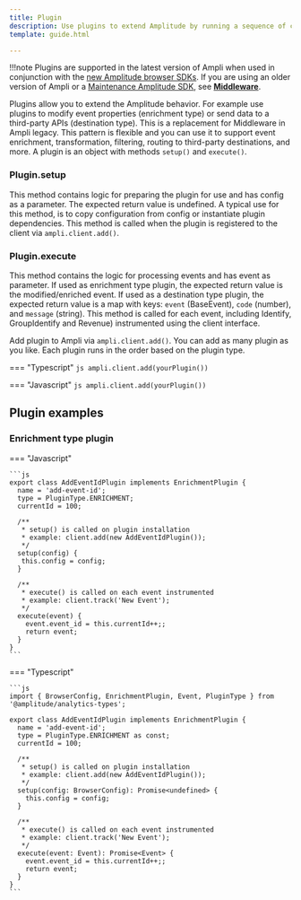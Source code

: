 ```yaml
---
title: Plugin
description: Use plugins to extend Amplitude by running a sequence of custom code on every event. This pattern is flexible and you can use it to support event enrichment, transformation, filtering, routing to third-party destinations, and more.
template: guide.html

---
```


!!!note
    Plugins are supported in the latest version of Ampli when used in conjunction with the [new Amplitude browser SDKs](https://www.docs.developers.amplitude.com/data/sdks/typescript-browser/migration/). If you are using an older version of Ampli or a [Maintenance Amplitude SDK](https://www.docs.developers.amplitude.com/data/sdks/typescript-browser/migration/), see **[Middleware](../middleware/)**.

Plugins allow you to extend the Amplitude behavior. For example use plugins to modify event properties (enrichment type) or send data to a third-party APIs (destination type). This is a replacement for Middleware in Ampli legacy.
This pattern is flexible and you can use it to support event enrichment, transformation, filtering, routing to third-party destinations, and more. A plugin is an object with methods `setup()` and `execute()`.

### Plugin.setup

This method contains logic for preparing the plugin for use and has config as a parameter. The expected return value is undefined. A typical use for this method, is to copy configuration from config or instantiate plugin dependencies. This method is called when the plugin is registered to the client via `ampli.client.add()`.

### Plugin.execute

This method contains the logic for processing events and has event as parameter. If used as enrichment type plugin, the expected return value is the modified/enriched event. If used as a destination type plugin, the expected return value is a map with keys: `event` (BaseEvent), `code` (number), and `message` (string). This method is called for each event, including Identify, GroupIdentify and Revenue) instrumented using the client interface.

Add plugin to Ampli via `ampli.client.add()`. You can add as many plugin as you like. Each plugin runs in the order based on the plugin type.

=== "Typescript"
    ```js
    ampli.client.add(yourPlugin())
    ```

=== "Javascript"
    ```js
    ampli.client.add(yourPlugin())
    ```

## Plugin examples

### Enrichment type plugin

=== "Javascript"

    ```js
    export class AddEventIdPlugin implements EnrichmentPlugin {
      name = 'add-event-id';
      type = PluginType.ENRICHMENT;
      currentId = 100;

      /**
       * setup() is called on plugin installation
       * example: client.add(new AddEventIdPlugin());
       */
      setup(config) {
       this.config = config;
      }

      /**
       * execute() is called on each event instrumented
       * example: client.track('New Event');
       */
      execute(event) {
        event.event_id = this.currentId++;;
        return event;
      }
    }
    ```

=== "Typescript"

    ```js
    import { BrowserConfig, EnrichmentPlugin, Event, PluginType } from '@amplitude/analytics-types';

    export class AddEventIdPlugin implements EnrichmentPlugin {
      name = 'add-event-id';
      type = PluginType.ENRICHMENT as const;
      currentId = 100;

      /**
       * setup() is called on plugin installation
       * example: client.add(new AddEventIdPlugin());
       */
      setup(config: BrowserConfig): Promise<undefined> {
        this.config = config;
      }

      /**
       * execute() is called on each event instrumented
       * example: client.track('New Event');
       */
      execute(event: Event): Promise<Event> {
        event.event_id = this.currentId++;;
        return event;
      }
    }
    ```
